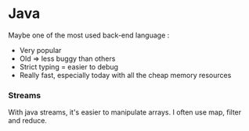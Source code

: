 # Java

Maybe one of the most used back-end language : 

* Very popular
* Old =&gt; less buggy than others
* Strict typing = easier to debug
* Really fast, especially today with all the cheap memory resources 

### Streams

With java streams, it's easier to manipulate arrays. I often use map, filter and reduce.


